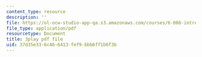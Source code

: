 ```yaml
---
content_type: resource
description: ''
file: https://ol-ocw-studio-app-qa.s3.amazonaws.com/courses/6-006-introduction-to-algorithms-fall-2011/37d35e336c466413fef9bbb6ff1b6f3b_sPuazUPiV1k.pdf
file_type: application/pdf
resourcetype: Document
title: 3play pdf file
uid: 37d35e33-6c46-6413-fef9-bbb6ff1b6f3b
---
```


